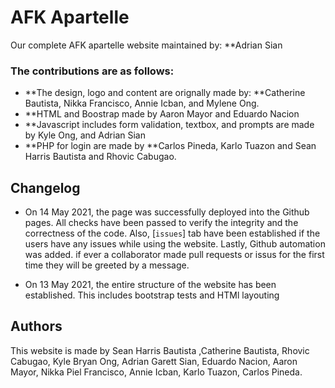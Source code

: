# AFK Apartelle

Our complete AFK apartelle website maintained by: **Adrian Sian

### The contributions are as follows:

- **The design, logo and content are orignally made by: **Catherine Bautista, Nikka Francisco, Annie Icban, and Mylene Ong.
- **HTML and Boostrap made by Aaron Mayor and Eduardo Nacion
- **Javascript includes form validation, textbox, and prompts are made by Kyle Ong, and Adrian Sian
- **PHP for login are made by **Carlos Pineda, Karlo Tuazon and Sean Harris Bautista and Rhovic Cabugao.

## Changelog

- On 14 May 2021, the page was successfully deployed into the Github pages. All checks have been passed to verify the integrity and the correctness of the code. Also, [`issues`] tab
have been established if the users have any issues while using the website. Lastly, Github automation was added. if ever a collaborator made pull requests or issus for the first time
they will be greeted by a message.

- On 13 May 2021, the entire structure of the website has been established. This includes bootstrap tests and HTMl layouting

## Authors

This website is made by Sean Harris Bautista ,Catherine Bautista, Rhovic Cabugao, Kyle Bryan Ong, Adrian Garett Sian, Eduardo Nacion, Aaron Mayor, Nikka Piel Francisco, Annie Icban, Karlo Tuazon, Carlos Pineda.

